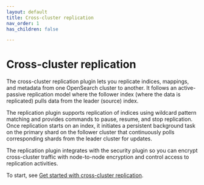 ```yaml
---
layout: default
title: Cross-cluster replication
nav_order: 1
has_children: false

---
```


# Cross-cluster replication

The cross-cluster replication plugin lets you replicate indices, mappings, and metadata from one OpenSearch cluster to another. It follows an active-passive replication model where the follower index (where the data is replicated) pulls data from the leader (source) index.

The replication plugin supports replication of indices using wildcard pattern matching and provides commands to pause, resume, and stop replication. Once replication starts on an index, it initiates a persistent background task on the primary shard on the follower cluster that continuously polls corresponding shards from the leader cluster for updates.

The replication plugin integrates with the security plugin so you can encrypt cross-cluster traffic with node-to-node encryption and control access to replication activities.

To start, see [Get started with cross-cluster replication]({{site.url}}{{site.baseurl}}/replication-plugin/get-started/).


